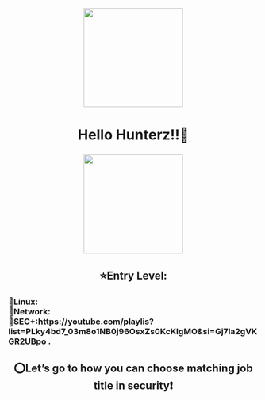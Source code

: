 <div align="center">
  <img height="200" src="https://assets-v2.lottiefiles.com/a/6ae30608-1152-11ee-a832-8bf47b1739dd/KdwHDJSqNs.gif"  />
</div>

###

<h1 align="center">Hello Hunterz!!👋</h1>

###

<div align="center">
  <img height="200" src="https://www.icegif.com/wp-content/uploads/2021/11/icegif-1562.gif"  />
</div>

###

<h2 align="center">⭐Entry Level:</h2>

###

<h3 align="left">🔗Linux: <br>🔗Network:<br>🔗SEC+:https://youtube.com/playlis?list=PLky4bd7_03m8o1NB0j96OsxZs0KcKlgMO&si=Gj7Ia2gVKGR2UBpo .</h3>

###

<h2 align="center">⭕Let’s go to how you can choose matching job title in security❗</h2>

###
